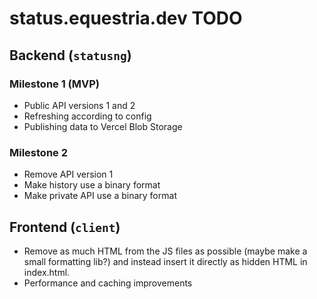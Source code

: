 # status.equestria.dev TODO

## Backend (`statusng`)

### Milestone 1 (MVP)
* Public API versions 1 and 2
* Refreshing according to config
* Publishing data to Vercel Blob Storage

### Milestone 2
* Remove API version 1
* Make history use a binary format
* Make private API use a binary format

## Frontend (`client`)
* Remove as much HTML from the JS files as possible (maybe make a small formatting lib?) and instead insert it directly as hidden HTML in index.html.
* Performance and caching improvements
